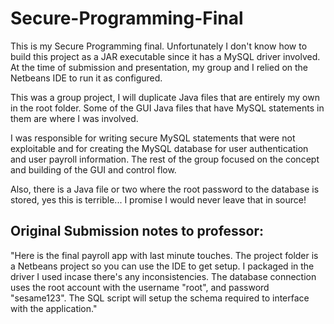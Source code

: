 # Secure-Programming-Final

This is my Secure Programming final. Unfortunately I don't know how to build this project as a JAR executable since it has a MySQL driver involved. At the time of submission and presentation, my group and I relied on the Netbeans IDE to run it as configured.

This was a group project, I will duplicate Java files that are entirely my own in the root folder. Some of the GUI Java files that have MySQL statements in them are where I was involved.

I was responsible for writing secure MySQL statements that were not exploitable and for creating the MySQL database for user authentication and user payroll information. The rest of the group focused on the concept and building of the GUI and control flow.

Also, there is a Java file or two where the root password to the database is stored, yes this is terrible... I promise I would never leave that in source!

Original Submission notes to professor:
---
"Here is the final payroll app with last minute touches. The project folder is a Netbeans project so you can use the IDE to get setup. I packaged in the driver I used incase there's any inconsistencies. The database connection uses the root account with the username "root", and password "sesame123". The SQL script will setup the schema required to interface with the application."